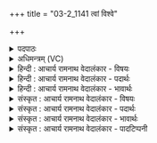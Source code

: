 +++
title = "03-2_1141 त्वां विश्वे"

+++
<details><summary>पदपाठः</summary>

त्वाम्। वि꣡श्वे꣢꣯। अ꣣मृत। अ। मृत। जा꣡य꣢꣯मानम्। शि꣡शु꣢꣯म्। न। दे꣣वाः꣢। अ꣣भि꣢। सम्। न꣣वन्ते। त꣡व꣢꣯। क्र꣡तु꣢꣯भिः। अ꣣मृतत्व꣢म्। अ꣣। मृतत्व꣢म्। आ꣣यन्। वै꣡श्वा꣢꣯नर। वै꣡श्व꣢꣯। न꣣र। य꣢त्। पि꣣त्रोः꣢। अ꣡दी꣢꣯देः। ११४१।
</details>

<details><summary>अधिमन्त्रम् (VC)</summary>

- अग्निः
- भरद्वाजो बार्हस्पत्यः
- त्रिष्टुप्
- धैवतः
</details>

<details><summary>हिन्दी : आचार्य रामनाथ वेदालंकार - विषयः</summary>

अगले मन्त्र में परमात्मा और मोक्ष का विषय वर्णित है।
</details>

<details><summary>हिन्दी : आचार्य रामनाथ वेदालंकार - पदार्थः</summary>

पदार्थान्वयभाषाः -  हे (अमृत) अमर परमात्मन् ! (जायमानम् त्वाम्) अन्तरात्मा में प्रकट होते हुए आपकी (जायमानं शिशुं न) पैदा होते हुए शिशु के समान (विश्वे देवाः) सब विद्वान् उपासक लोग (अभि सं नवन्ते) स्तुति करते हैं। (तव क्रतुभिः) आपके कर्तृत्वों से, उपासक जन (अमृतत्वम्) मोक्ष को (आयन्) प्राप्त कर लेते हैं, (यत्) क्योंकि हे (वैश्वानर) सब मनुष्यों को धर्मकार्यों में प्रवृत्त करनेवाले परमात्मन् ! आप (पित्रोः) माता-पिता के समान विद्यमान द्यावापृथिवी में (अदीदेः) दीप्त हो, प्रख्यात हो ॥२॥ यहाँ उपमालङ्कार है ॥२॥
</details>

<details><summary>हिन्दी : आचार्य रामनाथ वेदालंकार - भावार्थः</summary>

भावार्थभाषाः -  जैसे घर में शिशु उत्पन्न होने पर सब गृहवासी हर्ष मनाते हैं,वैसे ही गुह्य परमात्मा के हृदय में प्रकट होने पर साधक जन प्रसन्न होते हैं। मोक्ष के लिए प्रयत्न करते हुए लोग परमात्मा की ही व्यवस्था से मोक्ष पाते हैं। विद्वान् भक्तजन आकाश में और भूमि पर सब जगह परमेश्वर की ही विभूति देखते हैं ॥२॥
</details>

<details><summary>संस्कृत : आचार्य रामनाथ वेदालंकार - विषयः</summary>

अथ परमात्मनो मोक्षस्य च विषयो वर्ण्यते।
</details>

<details><summary>संस्कृत : आचार्य रामनाथ वेदालंकार - पदार्थः</summary>

पदार्थान्वयभाषाः -  हे (अमृत) अमर परमात्मन् ! (जायमानं त्वाम्) अन्तरात्मनि आविर्भवन्तं त्वाम् (जायमानं शिशुं न) उत्पद्यमानं शिशुमिव (विश्वे देवाः) सर्वे विद्वांसः उपासकाः (अभि सं नवन्ते) अभि संस्तुवन्ति। (तव क्रतुभिः) त्वदीयैः कर्तृत्वैः, उपासकाः (अमृतत्वम्) मोक्षम् (आयन्) प्राप्नुवन्ति, (यत्) यस्मात्, हे (वैश्वानर) विश्वान् नरान् धर्मकार्येषु यो नयति तथाविध परमात्मन् ! त्वम् (पित्रोः) मातापित्रोरिव विद्यमानयोः द्यावापृथिव्योः (अदीदेः) दीप्तो भवसि ॥२॥२ अत्रोपमालङ्कारः ॥२॥
</details>

<details><summary>संस्कृत : आचार्य रामनाथ वेदालंकार - भावार्थः</summary>

भावार्थभाषाः -  यथा गृहे शिशौ जाते सर्वे गृहवासिनो हृष्यन्ति तथैव परमात्मनि हृदये प्रकटीभूते सति साधका जनाः प्रसीदन्ति। मोक्षाय प्रयतमाना जनाः परमात्मन एव व्यवस्थया मोक्षं लभन्ते। विद्वांसो भक्तजनाः दिवि भुवि च सर्वत्र परमेश्वरस्यैव विभूतिं पश्यन्ति ॥२॥
</details>

<details><summary>संस्कृत : आचार्य रामनाथ वेदालंकार - पादटिप्पनी</summary>

टिप्पणी:   १. ऋ० ६।७।४। २. ऋग्भाष्ये दयानन्दर्षिर्मन्त्रमिमं द्वितीयजन्मविषये व्याख्यातवान्।
</details>